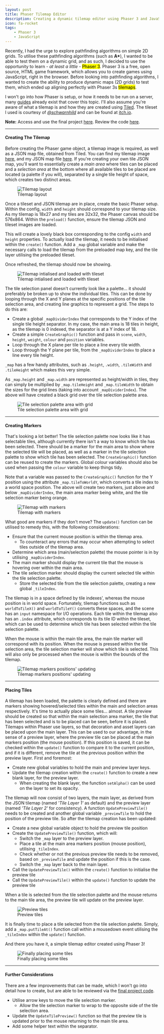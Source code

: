 ```yaml
---
layout: post
title: Phaser Tilemap Editor
description: Creating a dynamic tilemap editor using Phaser 3 and JavaScript
icon: fa-rocket
tags:
    - Phaser 3
    - JavaScript
---
```


Recently, I had the urge to explore pathfinding algorithms on simple 2D grids.  To utilise these pathfinding algorithms (such as **A\***), I wanted to be able to test them on a dynamic grid, and as such, I decided to use the opportunity to learn - *at least a little* - <mark>Phaser 3</mark>.  Phaser 3 is a free, open source, HTML game framework, which allows you to create games using JavaScript, right in the browser.  Before looking into pathfinding algorithms, I wanted to create the ability to produce dynamic maps (2D grids) to test them, which ended up aligning perfectly with Phaser 3s <mark>tilemaps</mark>.

I won't go into how Phaser is setup, or how it needs to be run on a server, many [guides](https://phaser.io/tutorials/getting-started-phaser3) already exist that cover this topic.  I'll also assume you're aware of what a tilemap is and how they are created using [Tiled](https://www.mapeditor.org/).  The tileset I used is courtesy of *[@schwarnhild](https://itch.io/profile/schwarnhild)* and can be found at [itch.io](https://schwarnhild.itch.io/basic-tileset-and-asset-pack-32x32-pixels).

<div class="alert alert-info" role="alert">
    <div class="d-flex justify-content-center">
        <span>
            <strong>Note:</strong> Access and use the final project <a href="/projects/tilemap-editor.html">here</a>.  Review the code <a href="/assets/projects/tilemap-editor/js/tilemap-editor.js">here</a>.
        </span>
    </div>
</div>

<hr/>

#### Creating The Tilemap

Before creating the Phaser game object, a tilemap image is required, as well as a JSON map file, obtained from Tiled.  You can find my tilemap image [here](/assets/projects/tilemap-editor/resources/tileset.png), and my JSON map file [here](/assets/projects/tilemap-editor/resources/tilemap.json).  If you're creating your own tile JSON map, you'll want to essentially create a *main area* where tiles can be placed and a *selection area* at the bottom where all available tiles to be placed are located (a palette if you will), separated by a single tile height of space, which creates two distinct areas. 

<figure>
    <img class="rounded" src="/assets/images/posts/{{ page.title }}/img1.png" alt="Tilemap layout">
    <figcaption>Tilemap layout</figcaption>
</figure>

Once a tileset and JSON tilemap are in place, create the basic Phaser setup.  Within the config, <code>width</code> and <code>height</code> should correspond to your tilemap size.  As my tilemap is 18x27 and my tiles are 32x32, the Phaser canvas should be 576x864.  Within the <code>preload()</code> function, ensure the tilemap JSON and tileset images are loaded.

<script src="https://gist.github.com/onemandan/dd6ad147454b972f12b5465c92011fad.js"></script>

This will create a lovely black box corresponding to the config <code>width</code> and <code>height</code> properties. To actually load the tilemap, it needs to be initialised within the <code>create()</code> function.  Add a <code>_map</code> global variable and make the necessary calls to load the tilemap from the preloaded map key, and the tile layer utilising the preloaded tileset.

<script src="https://gist.github.com/onemandan/db8f3ca05434dfdc5a209e9960f5667d.js"></script>

Once refreshed, the tilemap should now be showing.

<figure>
    <img class="rounded" src="/assets/images/posts/{{ page.title }}/img2.png" alt="Tilemap intialised and loaded with tileset">
    <figcaption>Tilemap intialised and loaded with tileset</figcaption>
</figure>

The tile selection panel doesn't currently look like a palette... it should preferably be broken up to show the individual tiles.  This can be done by looping through the X and Y planes at the specific positions of the tile selection area, and creating line graphics to represent a grid.  The steps to do this are:
- Create a global <code>_mapDividerIndex</code> that corresponds to the Y index of the single tile height separator.  In my case, the main area is 18 tiles in height, as the tilemap is 0 indexed, the separator is at a Y index of 18.
- Create a simple <code>CreateGraphic()</code> function and pass in <code>scene</code>, <code>width</code>, <code>height</code>, <code>weight</code>, <code>colour</code> and <code>position</code> variables.
- Loop through the X plane per tile to place a line every tile width.
- Loop through the Y plane per tile, from the <code>_mapDividerIndex</code> to place a line every tile height.

<code>_map</code> has a few handy attributes, such as <code>.height</code>, <code>.width</code>, <code>.tileWidth</code> and <code>.tileHeight</code> which makes this very simple.

<script src="https://gist.github.com/onemandan/9b726449f1c625490b580f30c3cd9b9b.js"></script>

As <code>_map.height</code> and <code>_map.width</code> are represented as height/width in tiles, they can simply be multiplied by <code>_map.tileHeight</code> and <code>_map.tileWidth</code> to obtain the sizes for the grid lines (taking into account <code>_mapDividerIndex</code>).  The above will have created a black grid over the tile selection palette area.

<figure>
    <img class="rounded" src="/assets/images/posts/{{ page.title }}/img3.png" alt="Tile selection palette area with grid">
    <figcaption>Tile selection palette area with grid</figcaption>
</figure>

<hr/>

#### Creating Markers

That's looking a lot better! The tile selection palette now looks like it has selectable tiles, although currently there isn't a way to know which tile has been selected.  There should be a marker for the main area to show where the selected tile will be placed, as well as a marker in the tile selection palette to show which tile has been selected.  The <code>CreateGraphic()</code> function can be reused to create the markers.  Global colour variables should also be used when passing the <code>colour</code> variable to keep things tidy.

<script src="https://gist.github.com/onemandan/4c00ed7db316948ddcef6bb1e02d656c.js"></script>

Note that a variable was passed to the <code>CreateGraphic()</code> function for the Y position using the attribute <code>_map.tileToWorldY</code>, which converts a tile index to a world space position.  The above will create two markers, just above and below <code>_mapDividerIndex</code>, the main area marker being white, and the tile selection marker being orange.

<figure>
    <img class="rounded" src="/assets/images/posts/{{ page.title }}/img4.png" alt="Tilemap with markers">
    <figcaption>Tilemap with markers</figcaption>
</figure>

What good are markers if they don't move?  The <code>update()</code> function can be utilised to remedy this, with the following considerations:
- Ensure that the current mouse position is within the tilemap area.
    - To counteract any errors that may occur when attempting to select tiles outside of the tilemap area.
- Determine which area (main/selection palette) the mouse pointer is in by utilising <code>_mapDividerIndex</code>.
- The main marker should display the current tile that the mouse is hovering over within the main area.
- The tile selection marker should display the current selected tile within the tile selection palette.
    - Store the selected tile from the tile selection palette, creating a new global <code>_tileIndex</code>.

The tilemap is in a space defined by tile indexes', whereas the mouse position is in world space.  Fortunately, tilemap functions such as <code>worldToTileX()</code> and <code>worldToTileY()</code> converts these spaces, and the scene has an <code>input</code> namespace for I/O operations.  Each tile within the tilemap also has an <code>.index</code> attribute, which corresponds to its tile ID within the tileset, which can be used to determine which tile has been selected within the tile selection palette.

<script src="https://gist.github.com/onemandan/ae3795b85db1f4984ac86da74cd6a1c2.js"></script>

When the mouse is within the main tile area, the main tile marker will correspond with its position.  When the mouse is pressed within the tile selection area, the tile selection marker will show which tile is selected.  This will also only be processed when the mouse is within the bounds of the tilemap.

<figure>
    <img class="rounded" src="/assets/images/posts/{{ page.title }}/img5.gif" alt="Tilemap markers positions' updating">
    <figcaption>Tilemap markers positions' updating</figcaption>
</figure>

<hr/>

#### Placing Tiles

A tilemap has been loaded, the palette is clearly defined and there are markers showing hovered/selected tiles within the main and selection areas respectively.  It's time to actually place some tiles... almost.  A tile preview should be created so that within the main selection area marker, the tile that has been selected and is to be placed can be seen, before it is placed.  Tilemaps within Phaser use layers, so that decoration and asset layers can be placed upon the main layer.  This can be used to our advantage, in the sense of a preview layer, where the preview tile can be placed at the main markers position (the mouse position).  If this position is saved, it can be checked within the <code>update()</code> function to compare it to the current position, and if it is different, remove the tile at the previous position within the preview layer.  First and foremost:
- Create new global variables to hold the main and preview layer keys.
- Update the tilemap creation within the <code>create()</code> function to create a new blank layer, for the preview layer.
    - When creating the blank layer, the function <code>setAlpha()</code> can be used on the layer to set its opacity.

<script src="https://gist.github.com/onemandan/c4548a47adcbf93b873824b614892f54.js"></script>

The tilemap will now consist of two layers, the main layer, as derived from the JSON tilemap (named *'Tile Layer 1'* as default) and the preview layer (named *'Tile Layer 2'* for consistency).  A function <code>UpdatePreviewTile()</code> needs to be created and another global variable <code>_previewTile</code> to hold the position of the preview tile.  So after the tilemap creation has been updated:
- Create a new global variable object to hold the preview tile position
- Create the <code>UpdatePreviewTile()</code> function, which will:
    - Switch the <code>_map</code> layer to the preview layer.
    - Place a tile at the main area markers position (mouse position), utilising <code>_tileIndex</code>.
    - Check whether or not the previous preview tile needs to be removed, based on <code>_previewTile</code> and update the position if this is the case.
    - Switch the <code>_map</code> layer back to the main layer.
- Call the <code>UpdatePreviewTile()</code> within the <code>create()</code> function to initialise the preview tile
- Call the <code>UpdatePreviewTile()</code> within the <code>update()</code> function to update the preview tile

<script src="https://gist.github.com/onemandan/309574c020bd5e3da045260205fc6e69.js"></script>

When a tile is selected from the tile selection palette and the mouse returns to the main tile area, the preview tile will update on the preview layer.
    
<figure>
    <img class="rounded" src="/assets/images/posts/{{ page.title }}/img6.gif" alt="Preview tiles">
    <figcaption>Preview tiles</figcaption>
</figure>
    
It is finally time to place a tile selected from the tile selection palette.  Simply, add a <code>_map.putTileAt()</code> function call within a mousedown event utilising the <code>_tileIndex</code> within the <code>update()</code> function.

<script src="https://gist.github.com/onemandan/137a1b82772bc1ce1a5d2f08408971ae.js"></script>

And there you have it, a simple tilemap editor created using Phaser 3!

<figure>
    <img class="rounded" src="/assets/images/posts/{{ page.title }}/img7.gif" alt="Finally placing some tiles">
    <figcaption>Finally placing some tiles</figcaption>
</figure>

<hr/>

#### Further Considerations

There are a few improvements that can be made, which I won't go into detail how to create, but are able to be reviewed via the <a href="/assets/projects/tilemap-editor/js/tilemap-editor.js">final project code</a>.
- Utilise arrow keys to move the tile selection marker.
    - Allow the tile selection marker to wrap to the opposite side of the tile selection area.
- Update the <code>UpdateTilePreview()</code> function so that the preview tile is updated prior to the mouse returning to the main tile area.
- Add some helper text within the separator.   